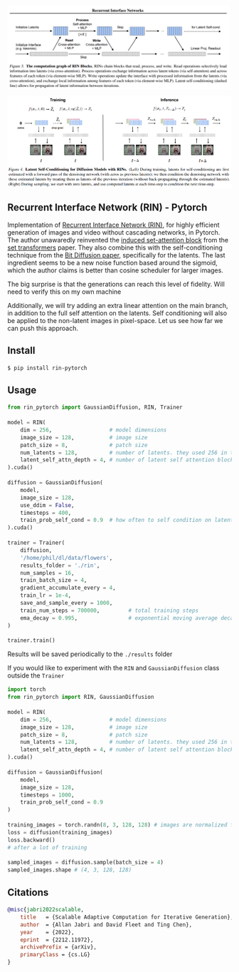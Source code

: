 <img src="./images/rin.png" width="500png"></img>

<img src="./images/latent-self-conditioning.png" width="600px"></img>

## Recurrent Interface Network (RIN) - Pytorch

Implementation of <a href="https://arxiv.org/abs/2212.11972">Recurrent Interface Network (RIN)</a>, for highly efficient generation of images and video without cascading networks, in Pytorch. The author unawaredly reinvented the <a href="https://github.com/lucidrains/isab-pytorch">induced set-attention block</a> from the <a href="https://arxiv.org/abs/1810.00825">set transformers</a> paper. They also combine this with the self-conditioning technique from the <a href="https://arxiv.org/abs/2208.04202">Bit Diffusion paper</a>, specifically for the latents. The last ingredient seems to be a new noise function based around the sigmoid, which the author claims is better than cosine scheduler for larger images.

The big surprise is that the generations can reach this level of fidelity. Will need to verify this on my own machine

Additionally, we will try adding an extra linear attention on the main branch, in addition to the full self attention on the latents. Self conditioning will also be applied to the non-latent images in pixel-space. Let us see how far we can push this approach.

## Install

```bash
$ pip install rin-pytorch
```

## Usage

```python
from rin_pytorch import GaussianDiffusion, RIN, Trainer

model = RIN(
    dim = 256,                  # model dimensions
    image_size = 128,           # image size
    patch_size = 8,             # patch size
    num_latents = 128,          # number of latents. they used 256 in the paper
    latent_self_attn_depth = 4, # number of latent self attention blocks per recurrent step, K in the paper
).cuda()

diffusion = GaussianDiffusion(
    model,
    image_size = 128,
    use_ddim = False,
    timesteps = 400,
    train_prob_self_cond = 0.9  # how often to self condition on latents
).cuda()

trainer = Trainer(
    diffusion,
    '/home/phil/dl/data/flowers',
    results_folder = './rin',
    num_samples = 16,
    train_batch_size = 4,
    gradient_accumulate_every = 4,
    train_lr = 1e-4,
    save_and_sample_every = 1000,
    train_num_steps = 700000,         # total training steps
    ema_decay = 0.995,                # exponential moving average decay
)

trainer.train()
```

Results will be saved periodically to the `./results` folder

If you would like to experiment with the `RIN` and `GaussianDiffusion` class outside the `Trainer`

```python
import torch
from rin_pytorch import RIN, GaussianDiffusion

model = RIN(
    dim = 256,                  # model dimensions
    image_size = 128,           # image size
    patch_size = 8,             # patch size
    num_latents = 128,          # number of latents. they used 256 in the paper
    latent_self_attn_depth = 4, # number of latent self attention blocks per recurrent step, K in the paper
).cuda()

diffusion = GaussianDiffusion(
    model,
    image_size = 128,
    timesteps = 1000,
    train_prob_self_cond = 0.9
)

training_images = torch.randn(8, 3, 128, 128) # images are normalized from 0 to 1
loss = diffusion(training_images)
loss.backward()
# after a lot of training

sampled_images = diffusion.sample(batch_size = 4)
sampled_images.shape # (4, 3, 128, 128)
```

## Citations

```bibtex
@misc{jabri2022scalable,
    title   = {Scalable Adaptive Computation for Iterative Generation}, 
    author  = {Allan Jabri and David Fleet and Ting Chen},
    year    = {2022},
    eprint  = {2212.11972},
    archivePrefix = {arXiv},
    primaryClass = {cs.LG}
}
```
